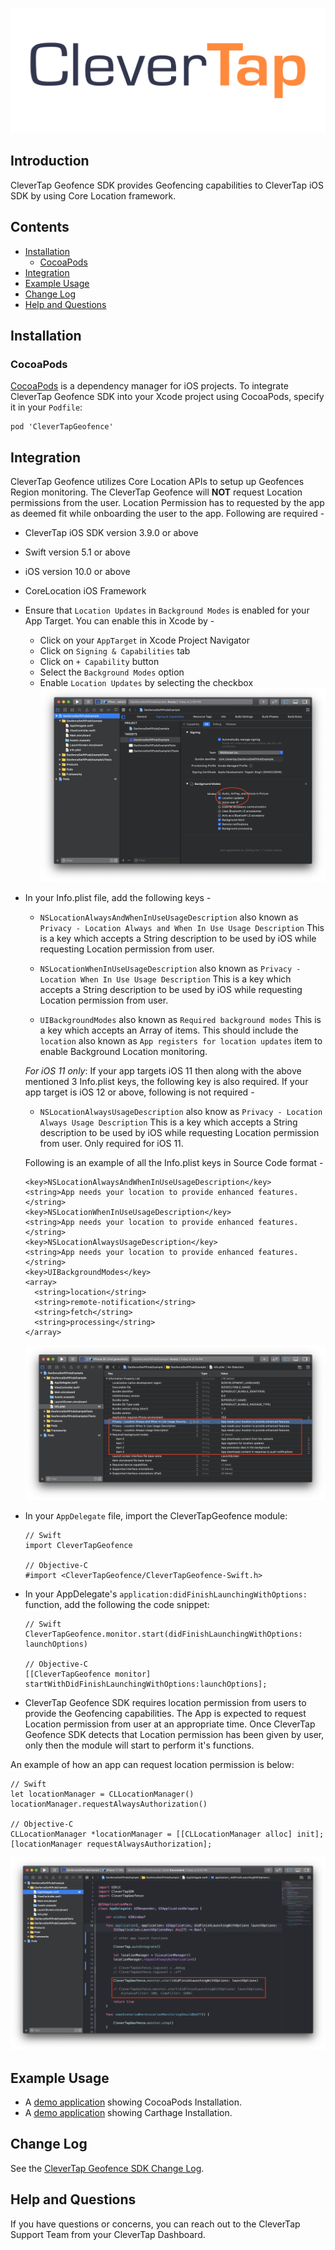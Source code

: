 ![alt text](docs/clevertap-logo.png  "CleverTap logo")

## Introduction

CleverTap Geofence SDK provides Geofencing capabilities to CleverTap iOS SDK by using Core Location framework.

## Contents

- [Installation](#installation)
  - [CocoaPods](#cocoapods)
- [Integration](#integration)
- [Example Usage](#example-usage)
- [Change Log](#changelog)
- [Help and Questions](#help-and-questions)

## Installation

### CocoaPods

[CocoaPods](https://cocoapods.org) is a dependency manager for iOS projects. To integrate CleverTap Geofence SDK into your Xcode project using CocoaPods, specify it in your `Podfile`:

```
pod 'CleverTapGeofence'
```

## Integration

CleverTap Geofence utilizes Core Location APIs to setup up Geofences Region monitoring.
 The CleverTap Geofence will **NOT** request Location permissions from the user. Location Permission has to requested by the app as deemed fit while onboarding the user to the app.
Following are required -
- CleverTap iOS SDK version 3.9.0 or above
- Swift version 5.1 or above
- iOS version 10.0 or above
- CoreLocation iOS Framework
- Ensure that `Location Updates` in `Background Modes` is enabled for your App Target. You can enable this in Xcode by -
  - Click on your `AppTarget` in Xcode Project Navigator
  - Click on `Signing & Capabilities` tab 
  - Click on `+ Capability` button
  - Select the `Background Modes` option
  - Enable `Location Updates` by selecting the checkbox
  ![alt text](docs/Capabilities.png  "Capabilities")
  
- In your Info.plist file, add the following keys -
  - `NSLocationAlwaysAndWhenInUseUsageDescription` also known as `Privacy - Location Always and When In Use Usage Description`
   This is a key which accepts a String description to be used by iOS while requesting Location permission from user.

  - `NSLocationWhenInUseUsageDescription` also known as `Privacy - Location When In Use Usage Description`
  This is a key which accepts a String description to be used by iOS while requesting Location permission from user.

  - `UIBackgroundModes` also known as `Required background modes`
  This is a key which accepts an Array of items. This should include the `location` also known as `App registers for location updates` item to enable Background Location monitoring.

  *For iOS 11 only*: If your app targets iOS 11 then along with the above mentioned 3 Info.plist keys, the following key is also required. If your app target is iOS 12 or above, following is not required -
  - `NSLocationAlwaysUsageDescription` also know as `Privacy - Location Always Usage Description`
  This is a key which accepts a String description to be used by iOS while requesting Location permission from user. Only required for iOS 11.


  Following is an example of all the Info.plist keys in Source Code format -

  ```
  <key>NSLocationAlwaysAndWhenInUseUsageDescription</key>
  <string>App needs your location to provide enhanced features.</string>
  <key>NSLocationWhenInUseUsageDescription</key>
  <string>App needs your location to provide enhanced features.</string>
  <key>NSLocationAlwaysUsageDescription</key>
  <string>App needs your location to provide enhanced features.</string>
  <key>UIBackgroundModes</key>
  <array>
    <string>location</string>
    <string>remote-notification</string>
    <string>fetch</string>
    <string>processing</string>
  </array>
  ```
  ![alt text](docs/Info-plist.png  "Example Info.plist")



- In your `AppDelegate` file, import the CleverTapGeofence module:

  ```
  // Swift
  import CleverTapGeofence

  // Objective-C
  #import <CleverTapGeofence/CleverTapGeofence-Swift.h>
  ```
  
- In your AppDelegate's `application:didFinishLaunchingWithOptions:` function, add the following the code snippet:

  ```
  // Swift
  CleverTapGeofence.monitor.start(didFinishLaunchingWithOptions: launchOptions)

  // Objective-C
  [[CleverTapGeofence monitor] startWithDidFinishLaunchingWithOptions:launchOptions];
  ```
  
- CleverTap Geofence SDK requires location permission from users to provide the Geofencing capabilities. The App is expected to request Location permission from user at an appropriate time. Once CleverTap Geofence SDK detects that Location permission has been given by user, only then the module will start to perform it's functions.

An example of how an app can request location permission is below:

  ```
  // Swift
  let locationManager = CLLocationManager()
  locationManager.requestAlwaysAuthorization()

  // Objective-C 
  CLLocationManager *locationManager = [[CLLocationManager alloc] init];
  [locationManager requestAlwaysAuthorization];
  ```


![alt text](docs/StartGeofence.png  "Example AppDelegate.swift")

## Example Usage

- A [demo application](https://github.com/CleverTap/clevertap-geofence-ios/tree/feature/SDK-104-geofence-support/Examples/CocoapodsExample) showing CocoaPods Installation.
- A [demo application](https://github.com/CleverTap/clevertap-geofence-ios/tree/feature/SDK-104-geofence-support/Examples/CarthageExample) showing Carthage Installation.


## Change Log

See the [CleverTap Geofence SDK Change Log](https://github.com/CleverTap/clevertap-geofence-ios/blob/feature/SDK-104-geofence-support/CHANGELOG.md).


## Help and Questions

If you have questions or concerns, you can reach out to the CleverTap Support Team from your CleverTap Dashboard.
